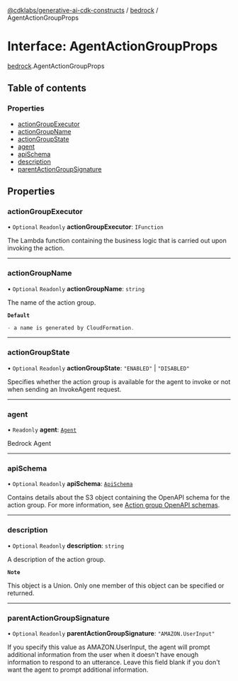 [@cdklabs/generative-ai-cdk-constructs](../README.md) / [bedrock](../modules/bedrock.md) / AgentActionGroupProps

# Interface: AgentActionGroupProps

[bedrock](../modules/bedrock.md).AgentActionGroupProps

## Table of contents

### Properties

- [actionGroupExecutor](bedrock.AgentActionGroupProps.md#actiongroupexecutor)
- [actionGroupName](bedrock.AgentActionGroupProps.md#actiongroupname)
- [actionGroupState](bedrock.AgentActionGroupProps.md#actiongroupstate)
- [agent](bedrock.AgentActionGroupProps.md#agent)
- [apiSchema](bedrock.AgentActionGroupProps.md#apischema)
- [description](bedrock.AgentActionGroupProps.md#description)
- [parentActionGroupSignature](bedrock.AgentActionGroupProps.md#parentactiongroupsignature)

## Properties

### actionGroupExecutor

• `Optional` `Readonly` **actionGroupExecutor**: `IFunction`

The Lambda function containing the business logic that is carried out upon invoking the action.

___

### actionGroupName

• `Optional` `Readonly` **actionGroupName**: `string`

The name of the action group.

**`Default`**

```ts
- a name is generated by CloudFormation.
```

___

### actionGroupState

• `Optional` `Readonly` **actionGroupState**: ``"ENABLED"`` \| ``"DISABLED"``

Specifies whether the action group is available for the agent to invoke or not when sending an InvokeAgent request.

___

### agent

• `Readonly` **agent**: [`Agent`](../classes/bedrock.Agent.md)

Bedrock Agent

___

### apiSchema

• `Optional` `Readonly` **apiSchema**: [`ApiSchema`](../classes/bedrock.ApiSchema.md)

Contains details about the S3 object containing the OpenAPI schema for the action group. For more information, see
[Action group OpenAPI schemas](https://docs.aws.amazon.com/bedrock/latest/userguide/agents-api-schema.html).

___

### description

• `Optional` `Readonly` **description**: `string`

A description of the action group.

**`Note`**

This object is a Union. Only one member of this object can be specified or returned.

___

### parentActionGroupSignature

• `Optional` `Readonly` **parentActionGroupSignature**: ``"AMAZON.UserInput"``

If you specify this value as AMAZON.UserInput, the agent will prompt additional information from the user when it
doesn't have enough information to respond to an utterance. Leave this field blank if you don't want the agent to
prompt additional information.
